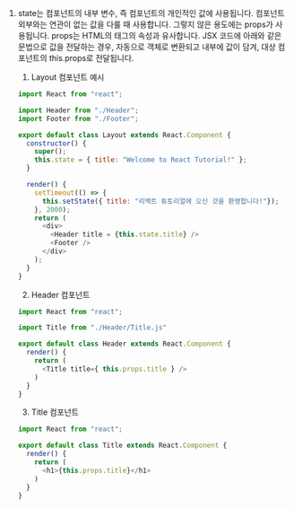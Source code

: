 1. state는 컴포넌트의 내부 변수, 즉 컴포넌트의 개인적인 값에 사용됩니다. 컴포넌트 외부와는 연관이 없는 값을 다룰 때 사용합니다. 그렇지 않은 용도에는 props가 사용됩니다. props는 HTML의 태그의 속성과 유사합니다. JSX 코드에 아래와 같은 문법으로 값을 전달하는 경우, 자동으로 객체로 변환되고 내부에 값이 담겨, 대상 컴포넌트의 this.props로 전달됩니다.

    1. Layout 컴포넌트 예시
    ```js
    import React from "react";

    import Header from "./Header";
    import Footer from "./Footer";

    export default class Layout extends React.Component {
      constructor() {
        super();
        this.state = { title: "Welcome to React Tutorial!" };
      }

      render() {
        setTimeout(() => {
          this.setState({ title: "리액트 튜토리얼에 오신 것을 환영합니다!"});
        }, 2000);
        return (
          <div>
            <Header title = {this.state.title} />
            <Footer />
          </div>
        );
      }
    }
    ```

    2. Header 컴포넌트
    ```js
    import React from "react";

    import Title from "./Header/Title.js"

    export default class Header extends React.Component {
      render() {
        return (
          <Title title={ this.props.title } />
        )
      }
    }
    ```

    3. Title 컴포넌트
    ```js
    import React from "react";

    export default class Title extends React.Component {
      render() {
        return (
          <h1>{this.props.title}</h1>
        )
      }
    }
    ```
